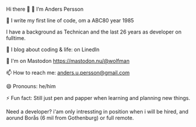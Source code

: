 Hi there 👋
🔭 I’m Anders Persson

🏢 I write my first line of code, om a ABC80 year 1985

I have a background as Technican and the last 26 years as developer on fulltime.

🌱 I blog about coding & life: on LinedIn 

🐘 I'm on Mastodon https://mastodon.nu/@wolfman

📫 How to reach me: anders.u.persson@gmail.com

😄 Pronouns: he/him

⚡ Fun fact: Still just pen and papper when learning and planning new things.

Need a developer? i'am only intressting in position when i will be hired, and aorund Borås (6 mil from Gothenburg) or full remote.
